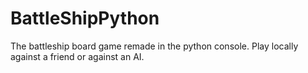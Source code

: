 # BattleShipPython
 The battleship board game remade in the python console. Play locally against a friend or against an AI.
